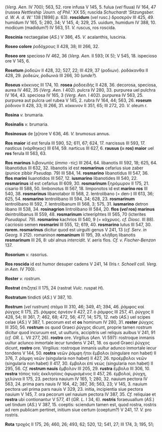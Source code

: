 (*Verg. Aen.* IV 700); 563, 52. rore infusa V 145, 5. fulua (*vel*
fluua) IV 164, 47 (russea *Nettleship 'Journ. of Phil.'* XX 55; ruscida
*Schuchardt 'Sitzungsber. d. W. A. d. W.'* 138 [1898] *p.* 63).
**roscidum** (*vel* rusc.) δροσερόν III 425, 49. humidum IV 165, 5; 280,
34; V 145, 4; 329, 25. uuidum, humidum IV 388, 10. modicum (madidum?) IV
563, 51. *V.* ruscus, ros roscida.

**Roscinia** nectaegalae (*AS.*) V 386, 45. *V.* acalanthis, luscinia.

**Roseo colore** ῥοδόχρους II 428, 38; III 266, 32.

**Roseo ore** specioso IV 462, 36 (*Verg. Aen.* II 593; IX 5); V 545,
18. ispecioso ore V 145, 6.

**Rosetum** ῥοδεών II 428, 32; 527, 22; III 429, 37 (ροδιων). ῥοδάκανθα
II 428, 29. ῥοδεών, ῥοδωνιά III 266, 30 (*unde?*).

**Roseus** κόκκινος III 174, 10. **rosea** ῥοδοειδής II 428, 36.
decorosa, speciosa, aurea IV 462, 35 (*Verg. Aen.* I 402). pulcra IV
280, 33. purpurea uel pulchra IV 164, 43. speciosa IV 165, 3 (*Verg.*
*Aen.* I 402). purpurea IV 563, 25. purpurea aut pulcra uel rubea V 145,
2. rubra IV 164, 44; 563, 26. **roseum** ῥόδινον II 428, 33; III 266,
31. κόκκινον II 351, 65; III 272, 20. *V.* oleum r.

**Rosina** *v.* brumaria.

**Rosinalis** *v.* brumaria.

**Rosinosus** de [p]rore V 636, 46. *V.* brumosus annus.

**Ros maior** id est ferula III 590, 52; 611, 67; 624, 17. narcissus III
593, 17. nasticus (νάρθηκος) III 614, 59. narticus III 627, 6.
**rausus (= ros) maior** uel **ros** ferula III 563, 63.

**Ros marinus** λιβανωτός (*immo* -τίς) III 264, 64. libanotis III 592,
18; 625, 64. libanotidus III 632, 32. libanotis id est **rosmarinus**
cefarius siue zaber (punice zibbir *Pseudap.* 79) III 584, 14.
**rosmarino** libanotidus III 547, 36. **flos marini** liuanotidos III
567, 12. **iusmarino** libanotides III 540, 22. **rosmarinus** id est
cefarius III 609, 30. **rosmarinum** ξηρόμυρον II 175, 21. cisario III
588, 50. limbonotus III 567, 18. limponotos id est **marino ros** III
540, 38. **rosmarinus** libanotabor III 568, 2. lentrolibano (= den-)
III 613, 36; 625, 54. **rosmarino** lentrolibano III 594, 34; 628, 23.
**rosmarinum** lentrolibano III 592, 7. lentrolibanum III 568, 3; 575,
31. **iusmarino** detron libano III 538, 34. **rosinagrion**
lintrolibano III 584, 20. **flos (*vel* ros) marinus**
deintrolibanus III 559, 48. **rosmarinum** icteeriphtes III 565, 70
(icterites *Pseudapul.* 79). **rosmarino** kachrios III 540, 9 (=
κάχρυος. *cf. Diosc.* III 88). cacriosio semen **rosmarini** III 555,
12; 619, 40. **rosmarino** lutus III 547, 30. **rorem. rosmarinus**
dicitur quod est uirgulti genus V 241, 13 (*cf. Serv. in Georg.* II
212). romaninon **romaninum** III 195, 39. κλήθρη libanotis
**rosmarinum** III 26, 8: *ubi* alnus *in­tercidit. V.* aeris flos.
*Cf. v. Fischer-Benzon* 137.

**Rosorium** *v.* rasorius.

**Ros roscida** id est humor desuper cadens V 241, 14 (Iris r. *Schoell
coll. Verg. in Aen.* IV 700).

**Roster** *v.* rostrum.

**Rostrat** ἐπιζητεῖ II 175, 24 (rastrat *Vulc.* ruspat *H*).

**Rostratum** tindicti (*AS.*) V 387, 10.

**Rostrum** (*vel* rustrum) στόμα III 310, 46; 349, 41; 394, 46. ῥάμφος
καὶ ῥύγχος II 175, 25. ῥάμφος ὀρνέον II 427, 27. ὁ ῥάμφος III 257, 41.
ῥύγχος II 428, 54; III 361, 7; 462, 68; 472, 56; 477, 14; 575, 12. neb
(*AS.*) uel scipes celae (*AS.*) V 387, 1. pecorum est et **os** hominum
IV 280, 31. **roster** ῥύγχος III 350, 56. **rostrum** os quod Graeci
ῥύγχος dicunt, proprie tamen rostrum dicitur quod incuruum est, ut
uulturis, accipitris uel reliquis auibus V 241, 91 (*cf. GR. L.* VII
277, 26). **rostro** ore. Virgilius (*Aen.* VI 597): rostroque inmanis
uultur aclunco inmortale iecur tundens V 241, 18. os quod Graeci ῥύγχος
dicunt, **rostro** ore. Virgilius: rostroque inmanis uultur adunco
inmortale iecur tondens V 144, 50. **rostra** νεῶν ῥάμφη ἤτοι ἔμβολοι
(singulare non habet) II 376, 7. ῥάμφη νεῶν (singularia non habet) II
427, 26. προέμβολοι νεῶν (singularia non habet) II 417, 30. ἔμβολοι ἐπὶ
νεώς (singularia non habet) II 295, 56. *Cf.* **rostrum nauis** ἔμβολον
III 205, 29. **rustra** ἔμβολα III 306, 10. **rostra** τόπος ταῖς
ἐκκλησίαις ἀφωρισμένος II 457, 26. ἐμβολαί, ῥύγχη, χελύνια II 175, 23.
pectora nauium IV 165, 1; 280, 32. nauium pectora IV 563, 24. prima pars
nauis IV 164, 42; 387, 36; 563, 23; V 145, 3. nauium pectora uel prima
pars nauis V 329, 23. initia, incipientia siue pectora nauium V 145, 7.
ora pecorum uel nauium pectora IV 387, 35. *Cf.* reliquiae et **rostra**
ubi contionantur V 577, 41 (*GR. L.* I 34, 6). **rostris** foraeuuaIlum
(*AS.*) uel tindum (*AS.*) V 387, 15. coeptis: sciendum tamen est, quod
rostra, rostris ad rem publicam pertinet, initium siue certum (coeptum?)
V 241, 17. *V.* pro rostris.

**Rota** τροχός II 175, 26; 460, 26; 493, 62; 520, 12; 541, 27; III 174,
3; 195, 51;
